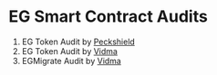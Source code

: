 # EG Smart Contract Audits

1. EG Token Audit by [Peckshield](https://github.com/peckshield/publications/blob/master/audit_reports/PeckShield-Audit-Report-BEP20-EG-v1.0.pdf)
2. EG Token Audit by [Vidma](https://www.vidma.io/audit/egtoken)
3. EGMigrate Audit by [Vidma](https://www.vidma.io/audit/egmigrate)
